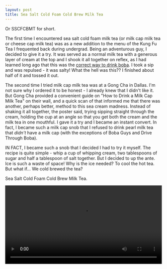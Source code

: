 ```yaml
---
layout: post
title: Sea Salt Cold Foam Cold Brew Milk Tea
---
```


Or SSCFCBMT for short.

The first time I encountered sea salt cold foam milk tea (or milk cap milk tea or cheese cap milk tea) was as a new addition to the menu of the Kung Fu Tea I frequented back during undergrad. Being an adventurous guy, I decided to give it a try. It was served as a normal milk tea with a generous layer of cream at the top and I shook it all together on reflex, as I had learned long ago that this was the [correct way to drink boba][1]. I took a sip and was repulsed - it was salty! What the hell was this?? I finished about half of it and tossed it out.

[1]: https://www.quora.com/How-can-I-drink-bubble-tea-to-ensure-that-I-finish-the-bubbles-and-the-tea-at-around-the-same-time

The second time I tried milk cap milk tea was at a Gong Cha in Dallas. I'm not sure why I ordered it to be honest - I already knew that I didn't like it. But Gong Cha provided a convenient guide on "How to Drink a Milk Cap Milk Tea" on their wall, and a quick scan of that informed me that there was another, perhaps better, method to this sea cream madness. Instead of shaking it all together, the poster said, trying sipping straight through the cream, holding the cup at an angle so that you get both the cream and the milk tea in one mouthful. I gave it a try and I became an instant convert. In fact, I became such a milk cap snob that I refused to drink pearl milk tea that *didn't* have a milk cap (with the exceptions of Boba Guys and Drive Through Boba).

IN FACT, I became such a snob that I decided I had to try it myself. The recipe is quite simple - whip a cup of whipping cream, two tablespoons of sugar and half a tablespoon of salt together. But I decided to up the ante. Ice is such a waste of space! Why is the ice needed? To cool the hot tea. But what if... We cold brewed the tea?

Sea Salt Cold Foam Cold Brew Milk Tea.

<div class="video">
   <video style="display:block; width:100%; height:auto;" autoplay controls loop="loop">
       <source src="/assets/sscfcbmt/sscfcbmt.mp4" type="video/webm" />
   </video>
</div>

